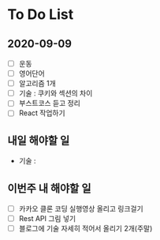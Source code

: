 # To Do List

## 2020-09-09
- [ ] 운동
- [ ] 영어단어
- [ ] 알고리즘 1개
- [ ] 기술 : 쿠키와 섹션의 차이
- [ ] 부스트코스 듣고 정리
- [ ] React 작업하기

## 내일 해야할 일
- 기술 : 

## 이번주 내 해야할 일

- [ ] 카카오 클론 코딩 실행영상 올리고 링크걸기
- [ ] Rest API 그림 넣기
- [ ] 블로그에 기술 자세히 적어서 올리기 2개(주말)
